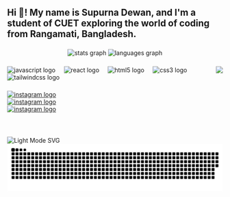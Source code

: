 <h2 align="left">Hi 👋! My name is Supurna Dewan, and I'm a student of CUET exploring the world of coding from Rangamati, Bangladesh.</h2>

###

<div align="center">
  <img src="https://github-readme-stats.vercel.app/api?username=coderx86&hide_title=false&hide_rank=false&show_icons=true&include_all_commits=true&count_private=true&disable_animations=false&theme=dracula&locale=en&hide_border=false" height="150" alt="stats graph"  />
  <img src="https://github-readme-stats.vercel.app/api/top-langs?username=coderx86&locale=en&hide_title=false&layout=compact&card_width=320&langs_count=5&theme=dracula&hide_border=false" height="150" alt="languages graph"  />
</div>

###

<img align="right" height="150" src="https://c.tenor.com/PLIr_VkF6ywAAAAC/tenor.gif"  />

###

<div align="left">
  <img src="https://cdn.jsdelivr.net/gh/devicons/devicon/icons/javascript/javascript-original.svg" height="30" alt="javascript logo"  />
  <img width="12" />
  <img src="https://cdn.jsdelivr.net/gh/devicons/devicon/icons/react/react-original.svg" height="30" alt="react logo"  />
  <img width="12" />
  <img src="https://cdn.jsdelivr.net/gh/devicons/devicon/icons/html5/html5-original.svg" height="30" alt="html5 logo"  />
  <img width="12" />
  <img src="https://cdn.jsdelivr.net/gh/devicons/devicon/icons/css3/css3-original.svg" height="30" alt="css3 logo"  />
  <img width="12" />
  <img src="https://cdn.jsdelivr.net/gh/devicons/devicon@latest/icons/tailwindcss/tailwindcss-original.svg" height="30" alt="tailwindcss logo" />
  <img width="12" />
          
</div>

###

<div align="left">
  <a href="https://www.instagram.com/purno_x86/">
    <img src="https://img.shields.io/static/v1?message=Instagram&logo=instagram&label=&color=E4405F&logoColor=white&labelColor=&style=for-the-badge" height="35" alt="instagram logo"  />
  </a>
</div>
<div align="left">
  <a href="https://www.facebook.com/supurno.dewan/">
    <img src="https://img.shields.io/badge/Facebook-Connect-brightgreen?style=for-the-badge&labelColor=black&logo=facebook" height="35" alt="instagram logo"  />
  </a>
</div>
<div align="left">
  <a href="https://mail.google.com/mail/?view=cm&fs=1&to=supurnandc75@gmail.com&su=Hello&body=This">
    <img src="https://img.shields.io/badge/Gmail-D14836?style=for-the-badge&logo=gmail&logoColor=white" height="35" alt="instagram logo"  />
  </a>
</div>

###

<br clear="both">

![Light Mode SVG](assets/snake_emoji_light.svg#gh-light-mode-only)
![Dark Mode SVG](assets/snake_emoji_dark.svg#gh-dark-mode-only)


###